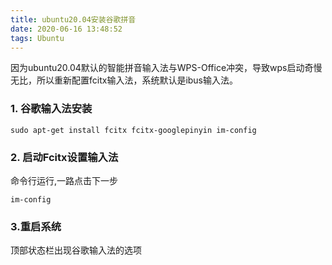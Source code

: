 ```yaml
---
title: ubuntu20.04安装谷歌拼音
date: 2020-06-16 13:48:52
tags: Ubuntu
---
```

因为ubuntu20.04默认的智能拼音输入法与WPS-Office冲突，导致wps启动奇慢无比，所以重新配置fcitx输入法，系统默认是ibus输入法。
### 1. 谷歌输入法安装
```shell
sudo apt-get install fcitx fcitx-googlepinyin im-config
```
### 2. 启动Fcitx设置输入法
命令行运行,一路点击下一步
```shell
im-config
```
### 3.重启系统
顶部状态栏出现谷歌输入法的选项
